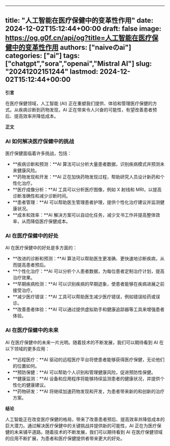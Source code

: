 
---
title: "人工智能在医疗保健中的变革性作用"
date: 2024-12-02T15:12:44+00:00
draft: false
image: https://og.g0f.cn/api/og?title=人工智能在医疗保健中的变革性作用
authors: ["naiveのai"]
categories: ["ai"]
tags: ["chatgpt","sora","openai","Mistral AI"]
slug: "20241202151244"
lastmod: 2024-12-02T15:12:44+00:00
---
**引言**

在医疗保健领域，人工智能 (AI) 正在重塑我们提供、体验和管理医疗保健的方式。从疾病诊断到药物发现，AI 正在带来令人兴奋的可能性，有望改善患者预后、提高效率并降低成本。

**正文**

### AI 如何解决医疗保健中的挑战

医疗保健面临着许多挑战，包括：

- **疾病诊断和预测：**AI 算法可以分析大量患者数据，识别疾病模式并预测未来健康风险。
- **药物发现和开发：**AI 正在加快药物发现过程，帮助研究人员设计新药和个性化治疗。
- **医疗成像分析：**AI 工具可以分析医疗图像，例如 X 射线和 MRI，以提高诊断准确性和减少诊断时间。
- **患者管理：**AI 可以帮助医生管理患者护理，提供个性化治疗建议并监测健康状况。
- **成本和效率：**AI 解决方案可以自动化任务，减少文书工作并提高整体效率，从而降低医疗保健成本。

### AI 在医疗保健中的好处

AI 在医疗保健中的好处是多方面的：

- **改进的诊断和预测：**AI 算法可以帮助医生更准确、更快速地诊断疾病，从而提高患者预后。
- **个性化治疗：**AI 可以分析个人患者数据，为每位患者定制治疗计划，提高治疗效果。
- **早期疾病检测：**AI 可以识别疾病的早期迹象，使患者能够在疾病进展之前接受治疗。
- **减少医疗错误：**AI 工具可以帮助医生减少医疗错误，例如错误给药或误诊。
- **改善患者体验：**AI 可以通过提供虚拟助手和健康追踪器等工具来增强患者体验。

### AI 在医疗保健中的未来

AI 在医疗保健中的未来一片光明。随着技术的不断发展，我们可以期待看到 AI 在以下领域的更多应用：

- **远程医疗：**AI 驱动的远程医疗平台将使患者能够获得医疗保健，无论他们的位置如何。
- **预防保健：**AI 可以帮助个人识别和管理健康风险，促进预防性保健。
- **健康监测：**AI 设备和应用程序将能够持续监测患者的健康状况，并提供个性化的健康建议。
- **药物研发：**AI 将继续加速药物发现和开发，为患者带来新的和创新的治疗方案。

**结论**

人工智能正在改变医疗保健的格局，带来了改善患者预后、提高效率并降低成本的巨大潜力。通过解决医疗保健中的关键挑战并提供新的可能性，AI 正在为医疗保健的未来铺平道路。随着技术的不断发展，我们可以期待看到 AI 在医疗保健领域的应用不断扩展，为患者和医疗保健提供者带来更大的好处。